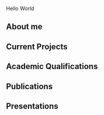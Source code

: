 Hello World

## About me

## Current Projects

## Academic Qualifications

## Publications

## Presentations


